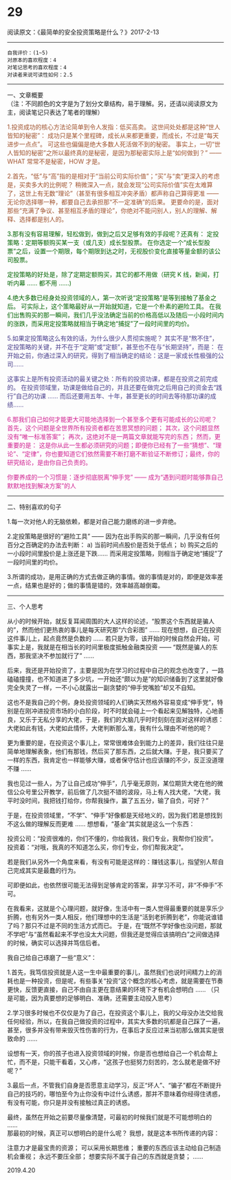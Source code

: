 # 29  

阅读原文：《最简单的安全投资策略是什么？》2017-2-13  

<hr>  

```  
自我评价：(1~5)  
对原本的喜欢程度：4  
对笔记思考的喜欢程度：4  
对读者来说可读性如何：2.5  
``` 

<hr>  

一、文章概要  
（注：不同颜色的文字是为了划分文章结构，易于理解。另，还请以阅读原文为主，阅读笔记只表达了笔者的理解）  

<font color=#A0522D>1.投资成功的核心方法论简单到令人发指：低买高卖。
这世间处处都是这种“世人皆知的秘密”：
成功只是某个里程碑，成长从来都更重要，而成长，不过是“每天进步一点点”。
可这些也偏偏是绝大多数人死活做不到的秘密。
事实上，一切“世人皆知的秘密”之所以最终真的是秘密，是因为那秘密实际上是“如何做到？” —— WHAT 常常不是秘密，HOW 才是。

2.首先，“低”与“高”指的是相对于“当前公司实际价值”；“买”与“卖”更深入的考虑是，买卖多大的比例呢？
稍微深入一点，就会发现“公司实际价值”实在太难算了，这世上有无数“理论”（甚至有很多相互冲突矛盾）都声称自己算得更准 —— 无论你选择哪一种，都要自己去承担那“不一定准确”的后果。
更要命的是，面对那些“充满了争议、甚至相互矛盾的理论”，你绝对不能问别人，别人的理解、解释、选择都是别人的。 </font>  

<font color=#006400>3.那有没有容易理解，轻松做到，做到之后又足够有效的手段呢？还真有：
定投策略：定期等额购买某一支（或几支）成长型股票。
在你选定一个“成长型股票”之后，设置一个期限，每个期限到达之时，无视股价变化直接等量金额的该公司股票。

定投策略的好处是，除了定期定额购买，其它的都不用做（研究 K 线，新闻，打听内幕 …… 都不用 ……)  

4.绝大多数已经身处投资领域的人，第一次听说“定投策略”是等到接触了基金之后。
可实际上，这个策略最好从一开始就知道，它是一个朴素的避险工具。
在我们出售购买的那一瞬间，我们几乎没法确定当前的价格高低以及随后一小段时间内的涨跌，而采用定投策略就相当于确定地“捕捉”了一段时间里的均价。 </font>  

<font color=#483D8B>5.如果定投策略这么有效的话，为什么很少人贯彻实施呢？
其实不是“熬不住”，定投策略的关键，并不在于“定期”或“定额”，甚至也不在与“长期坚持”，而是：
在开始之前，你通过深入的研究，得到了相当确定的结论：这是一家成长性极强的公司……

这事实上是所有投资活动的最关键之处：所有的投资功课，都是在投资之前完成的。
在投资领域里，功课是做给自己的，并且还要在做完之后用自己的资金去“践行”自己的功课 …… 而后还要用五年、十年，甚至更长的时间去等待那功课的成绩…… </font>  

<font color=#D02090>6.那我们自己如何才能更大可能地选择到一个甚至多个更有可能成长的公司呢？
首先，这个问题是全世界所有投资者都在苦思冥想的问题；
其次，这个问题显然没有“唯一标准答案”；
再次，这绝对不是一两篇文章就能写完的东西；
然而，更重要的是：
这是你从此一生都必须研究的问题；即便你已经有了一些“猜想”、“理论”、“定律”，你也要知道它们依然需要不断打磨不断验证不断修订；最终，你的研究结论，是由你自己负责的。

你要养成的一个习惯是：逐步彻底脱离“伸手党” —— 成为“遇到问题时能够靠自己默默地找到解决方案”的人 </font>  

<hr>  

二、特别喜欢的句子  

1.每一次对他人的无脑依赖，都是对自己能力磨练的进一步弃绝。

2.定投策略是很好的“避险工具” —— 因为在出手购买的那一瞬间，几乎没有任何百分之百确定的办法去判断：
a) 当前时间点股价是否处于低点；
b) 购买之后的一小段时间里股价是上涨还是下跌……
而采用定投策略，则相当于确定地“捕捉”了一段时间里的均价。

3.所谓的成功，是用正确的方式去做正确的事情。做的事情是对的，即便是效率差一点，结果也是好的；做的事情是错的，效率越高越倒霉。

<hr>  

三、个人思考

从小的时候开始，就反复耳闻周围的大人这样的论述，“股票这个东西就是骗人的”，然而他们更热衷的事儿是每天研究那“六合彩图” ……
现在想想，自己在投资这件事儿上，起点竟然是负数的 …… 若只是为零，该开始的时候自然会开始，可事实上是，我就是在相当长的时间里极度抵触金融类投资 —— “既然是骗人的东西，那我坚决不参加就行了” ……


后来，我还是开始投资了，主要是因为在学习的过程中自己的观念也改变了，一路磕磕撞撞，也不知道进了多少坑，一开始还“颇以为是”的知识储备到了这里就好像完全失灵了一样，一不小心就露出一副贪婪的“伸手党嘴脸”却又不自知。

这也不是我自己的个例，身处投资领域的人们确实天然格外容易变成“伸手党”，特别是在刚冲进投资市场的小白阶段，时不时就会碰上一个看起来见解独特，心地善良，又乐于无私分享的大佬，于是，我们的大脑几乎时时刻刻在面对这样的诱惑：大佬如此有钱，大佬如此情怀，大佬判断那么准，我有什么理由不听他的呢？

更为重要的是，在投资这个事儿上，常常很难体会到能力上的差异，我们往往只是简单地理解表象，他们有那钱，然后买了那东西，之后就大赚。于是，我只要买了一样的东西，我肯定也一样能够大赚，或者保守估计也应该赚的不少，反正没道理不赚 ……

我也见过一些人，为了让自己成功“伸手”，几乎毫无原则，某位期货大佬在他的微信公众号里公开教学，前后做了几次挺不错的波段，马上有人找大佬，“大佬，我平时没时间，我把钱打给你，你帮我操作，赢了五五分，输了自负，可好？”

于是，在投资领域里，“不学”、“伸手”好像都是天经地义的，因为我们若是想找到不这么做的理解反而更难 …… 想想看，“基金”其实就是这么一个东西：

投资公司：“投资很难的，你们不懂的，你给我钱，我们专业，我帮你们投资”。
投资着：“对哦，我真的不知道怎么买，你们专业，你们帮我决定”。

若是我们从另外一个角度来看，有没有可能是这样的：赚钱这事儿，指望别人帮自己完成其实是最蠢的行为。

可即便如此，也依然很可能无法得到足够肯定的答案，非学习不可，非“不伸手”不可。

在我看来，这就是个心理问题，就好像，生活中有一类人觉得最重要的就是享乐少折腾，也有另外一类人相反，他们理想中的生活是“活到老折腾到老”，你能说谁错了吗？那只不过是不同的生活方式而已。
于是，在“既然不学好像也没问题，那就不学吧”与“虽然看起来不学也没太大问题，但我还是觉得应该搞明白”之间做选择的时候，确实可以选择并笃信后者。

我自己给自己琢磨了一些“意义”：

1.首先，我笃信投资就是人这一生中最重要的事儿，虽然我们也说时间精力上的消耗也是一种投资，但是呢，有些事关“投资”这个概念的核心考虑，就是需要在节奏更快，反馈更直接，自己不由自主更在意结果的环境下才有机会想明白 …… （只是可能，因为真要想的足够明白、准确，还需要主动投入思考）

2.学习很多时候也不仅仅是为了自己，在投资这个事儿上，我的父母没办法交给我任何经验，所以，在我自己做投资的过程中，其实大多数的坑都是自己踩了一遍，甚至，很多并没有带来毁灭性伤害的行为，在事后才反应过来当初那么做其实是很致命的 ……

设想有一天，你的孩子也进入投资领域的时候，你是否也想给自己一个机会帮上忙，而不是，只能干看着，又心疼，“这孩子也挺努力刻苦的，怎么就老是做不好呢？”

3.最后一点，不管我们自身是否愿意主动学习，反正“坏人”、“骗子”都在不断提升自己的技巧的，哪怕至今为止你没有中过什么诱惑，那并不意味着你经得住诱惑，有没有可能，你只是并没有接触过真正的诱惑。

最终，虽然在开始之前要尽量像清楚，可最初的时候我们就是不可能想明白的 ……  
那最初的时候，真正可以想明白的是什么呢？
我想，就是这本书所传递的内容：

注意力才是最宝贵的资源；
可以采用长期思维；
重要的东西应该主动给自己制造机会重视；
永远不要压全部；
想要实际不属于自己的东西就是贪婪；
……

2019.4.20
